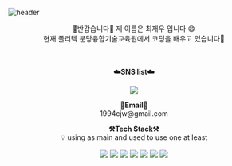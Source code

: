 <p align="center" dir="auto">

<img src="https://camo.githubusercontent.com/4bb92fbe915e0c34897623dc35c5d69c8cbb5af1280e392a826a171f384c4d82/68747470733a2f2f63617073756c652d72656e6465722e76657263656c2e6170702f6170693f747970653d776176696e6726636f6c6f723d6175746f266865696768743d3330302673656374696f6e3d68656164657226746578743d77656c636f6d6526666f6e7453697a653d393026616e696d6174696f6e3d66616465496e26666f6e74416c69676e593d333826646573633d50676d4a756e277325323047697448756225323050726f66696c652664657363416c69676e593d35312664657363416c69676e3d3632" alt="header" data-canonical-src="https://capsule-render.vercel.app/api?
type=waving&amp;color=auto&amp;height=300&amp;section=header&amp;text=Very%Welcome&amp;fontSize=90&amp;animation=fadeIn&amp;fontAlignY=38&amp;desc=choizaewoo%20GitHub%20Profile&amp;descAlignY=51&amp;descAlign=62" style="max-width: 100%;">
</p>


<!-- 🔭 
🌱
👯 
🤔
📫 
😄 
⚡ -->
<p align="center" dir="auto">
👋반갑습니다👋
<td align="center"> 제 이름은 최재우 입니다 😄 </td><br>
<td align="center"> 현재 폴리텍 분당융합기술교육원에서 코딩을 배우고 있습니다🌱</td><br>
<br>
<br>
</p>

<p align="center" dir="auto">
    <strong><g-emoji class="g-emoji" alias="cloud" fallback-src="https://github.githubassets.com/images/icons/emoji/unicode/2601.png">☁️</g-emoji>SNS list<g-emoji class="g-emoji" alias="cloud" fallback-src="https://github.githubassets.com/images/icons/emoji/unicode/2601.png">☁️</g-emoji></strong><br>
</p> 
    
<p align="center" dir="auto">
   <a href="https://velog.io/@choizaewoo" rel="nofollow"><img src="https://camo.githubusercontent.com/dfb3dabc67a0d25cba76366fdf74b0fae84eae70ee831b007240b4a9b1967a14/68747470733a2f2f696d672e736869656c64732e696f2f62616467652f446576426c6f672d3533354436433f7374796c653d666c61742d737175617265266c6f676f3d426c6f67676572266c6f676f436f6c6f723d7768697465" data-canonical-src="https://img.shields.io/badge/DevBlog-535D6C?style=flat-square&amp;logo=Blogger&amp;logoColor=white" style="max-width: 100%;"></a>
 </p>


<p align="center" dir="auto">
<strong><g-emoji class="g-emoji" alias="email" fallback-src="https://github.githubassets.com/images/icons/emoji/unicode/1f4e7.png">💬</g-emoji>Email<g-emoji class="g-emoji" alias="email" fallback-src="https://github.githubassets.com/images/icons/emoji/unicode/1f4e7.png">💬</g-emoji></strong><br>1994cjw@gmail.com<br>
</p>


<p align="center" dir="auto">
    <strong><g-emoji class="g-emoji" alias="hammer_and_pick" fallback-src="https://github.githubassets.com/images/icons/emoji/unicode/2692.png">⚒️</g-emoji>Tech Stack<g-emoji class="g-emoji" alias="hammer_and_pick" fallback-src="https://github.githubassets.com/images/icons/emoji/unicode/2692.png">⚒️</g-emoji></strong><br>
    <g-emoji class="g-emoji" alias="bulb" fallback-src="https://github.githubassets.com/images/icons/emoji/unicode/1f4a1.png">💡</g-emoji> using as main and used to use one at least
</p>

<p align="center" dir="auto">
<span>
<img src="https://img.shields.io/badge/java-007396?style=for-the-badge&logo=java&logoColor=white"  align="center"> 
<img src="https://img.shields.io/badge/c++-00599C?style=for-the-badge&logo=c%2B%2B&logoColor=white"  align="center">
<img src="https://img.shields.io/badge/python-3776AB?style=for-the-badge&logo=python&logoColor=white"  align="center">
<img src="https://img.shields.io/badge/html5-E34F26?style=for-the-badge&logo=html5&logoColor=white"  align="center">
<img src="https://img.shields.io/badge/javascript-F7DF1E?style=for-the-badge&logo=javascript&logoColor=black"  align="center">
<img src="https://img.shields.io/badge/mysql-4479A1?style=for-the-badge&logo=mysql&logoColor=white"  align="center">
<img src="https://img.shields.io/badge/linux-FCC624?style=for-the-badge&logo=linux&logoColor=black"  align="center">
</span>
</p>
